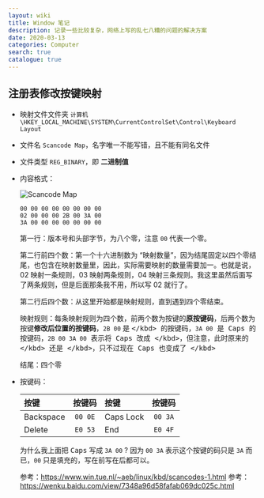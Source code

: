 ```yaml
---
layout: wiki
title: Window 笔记
description: 记录一些比较复杂，网络上写的乱七八糟的问题的解决方案
date: 2020-03-13
categories: Computer
search: true
catalogue: true
---
```


## 注册表修改按键映射

* 映射文件文件夹 `计算机\HKEY_LOCAL_MACHINE\SYSTEM\CurrentControlSet\Control\Keyboard Layout`

* 文件名 `Scancode Map`，名字唯一不能写错，且不能有同名文件

* 文件类型 `REG_BINARY`，即 **二进制值**

* 内容格式：

    ![Scancode Map](/images/wiki/windows/Scancode-Map.png "Scancode Map")

    ```markup
    00 00 00 00 00 00 00 00
    02 00 00 00 2B 00 3A 00
    3A 00 00 00 00 00 00 00
    ```

    第一行：版本号和头部字节，为八个零，注意 `00` 代表一个零。

    第二行前四个数：第一个十六进制数为 “映射数量”，因为结尾固定以四个零结尾，也包含在映射数量里，因此，实际需要映射的数量需要加一。也就是说，02 映射一条规则，03 映射两条规则，04 映射三条规则。我这里虽然后面写了两条规则，但是后面那条我不用，所以写 02 就行了。

    第二行后四个数：从这里开始都是映射规则，直到遇到四个零结束。

    映射规则：每条映射规则为四个数，前两个数为按键的**原按键码**，后两个数为按键**修改后位置的按键码**，`2B 00` 是 <kbd>\</kbd> 的按键码，`3A 00` 是 <kbd>Caps</kbd> 的按键码，`2B 00 3A 00` 表示将 <kbd>Caps</kbd> 改成 <kbd>\</kbd>，但注意，此时原来的 <kbd>\</kbd> 还是 <kbd>\</kbd>，只不过现在 <kbd>Caps</kbd> 也变成了 <kbd>\</kbd>

    结尾：四个零

* 按键码：

    | 按键      |  按键码  | 按键      |  按键码  |
    |:----------|:-------:|:----------|:-------:|
    | Backspace | `00 0E` | Caps Lock | `00 3A` |
    | Delete    | `E0 53` | End       | `E0 4F` |

    为什么我上面把 <kbd>Caps</kbd> 写成 `3A 00` ? 因为 `00 3A` 表示这个按键的码只是 `3A` 而已，`00` 只是填充的，写在前写在后都可以。 

    参考：https://www.win.tue.nl/~aeb/linux/kbd/scancodes-1.html
    参考：https://wenku.baidu.com/view/7348a96d58fafab069dc025c.html